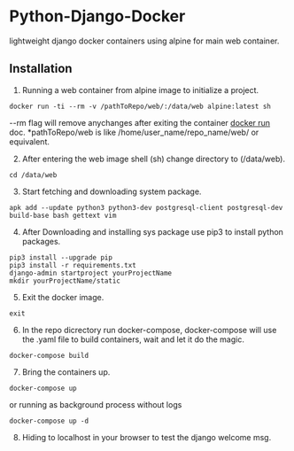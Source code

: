 # Python-Django-Docker

lightweight django docker containers using alpine for main web container.

## Installation

1) Running a web container from alpine image to initialize a project.

```
docker run -ti --rm -v /pathToRepo/web/:/data/web alpine:latest sh
```

--rm flag will remove anychanges after exiting the container <a href="https://docs.docker.com/engine/reference/commandline/run/#options">docker run</a> doc.
*pathToRepo/web is like /home/user_name/repo_name/web/ or equivalent.

2) After entering the web image shell (sh) change directory to (/data/web).

```
cd /data/web
```

3) Start fetching and downloading system package.

```
apk add --update python3 python3-dev postgresql-client postgresql-dev build-base bash gettext vim
```

4) After Downloading and installing sys package use pip3 to install python packages.

```
pip3 install --upgrade pip
pip3 install -r requirements.txt
django-admin startproject yourProjectName
mkdir yourProjectName/static
```

5) Exit the docker image.

```
exit
```

6) In the repo dicrectory run docker-compose, docker-compose will use the .yaml file to build containers, wait and let it do the magic.

```
docker-compose build
```

7) Bring the containers up.

```
docker-compose up
```
or running as background process without logs
```
docker-compose up -d
```

8) Hiding to localhost in your browser to test the django welcome msg.
